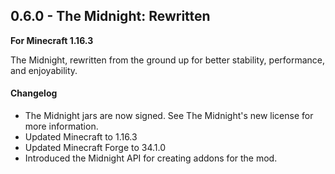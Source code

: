 ## 0.6.0 - The Midnight: Rewritten

**For Minecraft 1.16.3**

The Midnight, rewritten from the ground up for better stability, performance, and enjoyability.

#### Changelog

- The Midnight jars are now signed. See The Midnight's new license for more information.
- Updated Minecraft to 1.16.3
- Updated Minecraft Forge to 34.1.0
- Introduced the Midnight API for creating addons for the mod.
